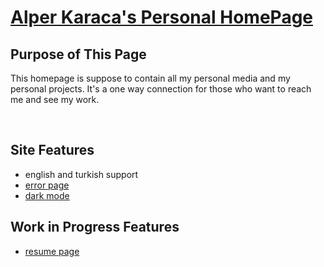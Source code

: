 # [Alper Karaca's Personal HomePage](https://alper.karaca)

## Purpose of This Page

This homepage is suppose to contain all my personal media and my personal projects. It's a one way connection for those who want to reach me and see my work.

<br>

## Site Features

* english and turkish support
* [error page](https://alper.karaca/404.html)
* [dark mode](https://alper.karaca/dark)

## Work in Progress Features

* [resume page](#)

